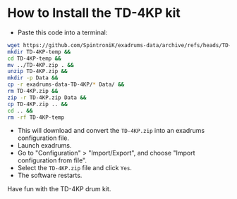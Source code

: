 # How to Install the TD-4KP kit

- Paste this code into a terminal:

```bash
wget https://github.com/SpintroniK/exadrums-data/archive/refs/heads/TD-4KP.zip &&
mkdir TD-4KP-temp &&
cd TD-4KP-temp &&
mv ../TD-4KP.zip . &&
unzip TD-4KP.zip &&
mkdir -p Data &&
cp -r exadrums-data-TD-4KP/* Data/ &&
rm TD-4KP.zip &&
zip -r TD-4KP.zip Data &&
cp TD-4KP.zip .. &&
cd .. &&
rm -rf TD-4KP-temp

```

- This will download and convert the `TD-4KP.zip` into an exadrums configuration file.
- Launch exadrums.
- Go to "Configuration" > "Import/Export", and choose "Import configuration from file".
- Select the `TD-4KP.zip` file and click `Yes`.
- The software restarts.

Have fun with the TD-4KP drum kit.
